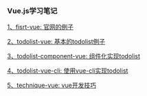 ### Vue.js学习笔记

[1、fisrt-vue: 官网的例子](https://github.com/beat-the-buzzer/vue-learning/tree/master/first-vue)

[2、todolist-vue: 基本的todolist例子](https://github.com/beat-the-buzzer/vue-learning/tree/master/todolist-vue)

[3、todolist-component-vue: 组件化实现todolist](https://github.com/beat-the-buzzer/vue-learning/tree/master/todolist-component-vue)

[4、todolist-vue-cli: 使用vue-cli实现todolist](https://github.com/beat-the-buzzer/vue-learning/tree/master/todolist-vue-cli)

[5、technique-vue: vue开发技巧]()

